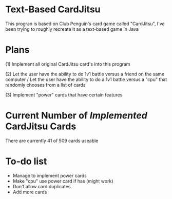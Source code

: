 # Text-Based CardJitsu

This progran is based on Club Penguin's card game called "CardJitsu",
I've been trying to roughly recreate it as a text-based game in Java

# Plans

(1) Implement all original CardJitsu card's into this program

(2) Let the user have the ability to do 1v1 battle versus a friend on the same computer /
    Let the user have the ability to do a 1v1 battle versus a "cpu" that randomly chooses from a list of cards

(3) Implement "power" cards that have certain features

# Current Number of *Implemented* CardJitsu Cards
There are currently 41 of 509 cards useable

# To-do list
- Manage to implement power cards
- Make "cpu" use power card if has (might work)
- Don't allow card duplicates
- Add more cards

